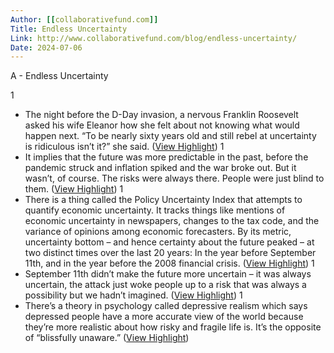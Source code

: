 ```yaml
---
Author: [[collaborativefund.com]]
Title: Endless Uncertainty
Link: http://www.collaborativefund.com/blog/endless-uncertainty/
Date: 2024-07-06
---
```

A - Endless Uncertainty

1
- The night before the D-Day invasion, a nervous Franklin Roosevelt asked his wife Eleanor how she felt about not knowing what would happen next.
  “To be nearly sixty years old and still rebel at uncertainty is ridiculous isn’t it?” she said. ([View Highlight](https://instapaper.com/read/1509415593/19666348))
1
- It implies that the future was more predictable in the past, before the pandemic struck and inflation spiked and the war broke out. But it wasn’t, of course. The risks were always there. People were just blind to them. ([View Highlight](https://instapaper.com/read/1509415593/19666352))
1
- There is a thing called the Policy Uncertainty Index that attempts to quantify economic uncertainty. It tracks things like mentions of economic uncertainty in newspapers, changes to the tax code, and the variance of opinions among economic forecasters.
  By its metric, uncertainty bottom – and hence certainty about the future peaked – at two distinct times over the last 20 years: In the year before September 11th, and in the year before the 2008 financial crisis. ([View Highlight](https://instapaper.com/read/1509415593/19666355))
1
- September 11th didn’t make the future more uncertain – it was always uncertain, the attack just woke people up to a risk that was always a possibility but we hadn’t imagined. ([View Highlight](https://instapaper.com/read/1509415593/19666369))
1
- There’s a theory in psychology called depressive realism which says depressed people have a more accurate view of the world because they’re more realistic about how risky and fragile life is. It’s the opposite of “blissfully unaware.” ([View Highlight](https://instapaper.com/read/1509415593/19666371))
